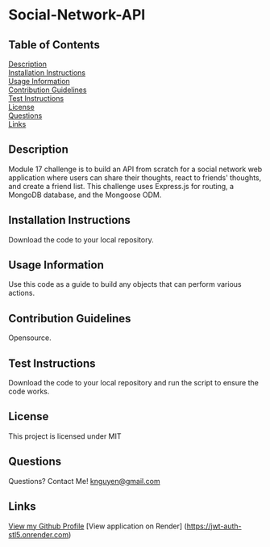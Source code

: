 # Social-Network-API

## Table of Contents
[Description](#description)<br />
[Installation Instructions](#installation-instructions)<br />
[Usage Information](#usage-information)<br />
[Contribution Guidelines](#contribution-guidelines)<br />
[Test Instructions](#test-instructions)<br />
[License](#license)<br />
[Questions](#questions)<br />
[Links](#links)<br />

## Description
Module 17 challenge is to build an API from scratch for a social network web application where users can share their thoughts, react to friends' thoughts, and create a friend list. This challenge uses Express.js for routing, a MongoDB database, and the Mongoose ODM.

## Installation Instructions
Download the code to your local repository.

## Usage Information
Use this code as a guide to build any objects that can perform various actions. 

## Contribution Guidelines
Opensource.

## Test Instructions
Download the code to your local repository and run the script to ensure the code works.

## License
This project is licensed under MIT

## Questions
Questions? Contact Me! [knguyen@gmail.com](mailto:knguyen@gmail.com)

## Links
[View my Github Profile](https://github.com/ProgramWithKimta/Social-Network-API.git)
[View application on Render] (https://jwt-auth-stl5.onrender.com)
